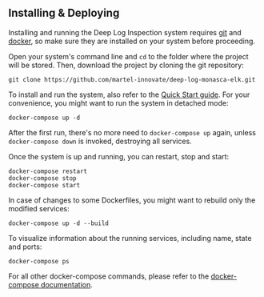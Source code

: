 ## Installing & Deploying
Installing and running the Deep Log Inspection system requires [git][1] and [docker][2], so make sure they are installed on your system before proceeding.

Open your system's command line and `cd` to the folder where the project will be stored. Then, download the project by cloning the git repository:

    git clone https://github.com/martel-innovate/deep-log-monasca-elk.git

To install and run the system, also refer to the [Quick Start guide](../quickstart.md). For your convenience, you might want to run the system in detached mode:

    docker-compose up -d

After the first run, there's no more need to `docker-compose up` again, unless `docker-compose down` is invoked, destroying all services.

Once the system is up and running, you can restart, stop and start:

    docker-compose restart
    docker-compose stop
    docker-compose start

In case of changes to some Dockerfiles, you might want to rebuild only the modified services:

    docker-compose up -d --build

To visualize information about the running services, including name, state and ports:

    docker-compose ps

For all other docker-compose commands, please refer to the [docker-compose documentation][4].

[1]:https://git-scm.com/book/en/v2/Getting-Started-Installing-Git
[2]:https://www.docker.com/
[4]:https://docs.docker.com/compose/

